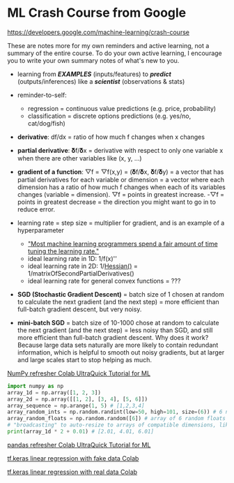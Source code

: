 # ML Crash Course from Google

https://developers.google.com/machine-learning/crash-course

These are notes more for my own reminders and active learning, not a summary of the entire course. To do your own active learning, I encourage you to write your own summary notes of what's new to you.

- learning from _**EXAMPLES**_ (inputs/features) to _**predict**_ (outputs/inferences) like a _**scientist**_ (observations & stats)

- reminder-to-self:

  - regression = continuous value predictions (e.g. price, probability)
  - classification = discrete options predictions (e.g. yes/no, cat/dog/fish)

- **derivative**: df/dx = ratio of how much f changes when x changes
- **partial derivative**: 𝛅f/𝛅x = derivative with respect to only one variable x when there are other variables like (x, y, ...)
- **gradient of a function**: ▽f = ▽f(x,y) = (𝛅f/𝛅x, 𝛅f/𝛅y) = a vector that has partial derivatives for each variable or dimension = a vector where each dimension has a ratio of how much f changes when each of its variables changes (variable = dimension). ▽f = points in greatest increase. -▽f = points in greatest decrease = the direction you might want to go in to reduce error.

- learning rate = step size = multiplier for gradient, and is an example of a hyperparameter

  - ["Most machine learning programmers spend a fair amount of time tuning the learning rate."](https://developers.google.com/machine-learning/crash-course/reducing-loss/learning-rate)
  - ideal learning rate in 1D: 1/f(x)''
  - ideal learning rate in 2D: 1/[Hessian()](https://en.wikipedia.org/wiki/Hessian_matrix) = 1/matrixOfSecondPartialDerivatives()
  - ideal learning rate for general convex functions = ???

- **SGD (Stochastic Gradient Descent)** = batch size of 1 chosen at random to calculate the next gradient (and the next step) = more efficient than full-batch gradient descent, but very noisy.
- **mini-batch SGD** = batch size of 10-1000 chose at random to calculate the next gradient (and the next step) = less noisy than SGD, and still more efficient than full-batch gradient descent. Why does it work? Because large data sets naturally are more likely to contain redundant information, which is helpful to smooth out noisy gradients, but at larger and large scales start to stop helping as much.

[NumPy refresher Colab UltraQuick Tutorial for ML](https://colab.research.google.com/github/google/eng-edu/blob/main/ml/cc/exercises/numpy_ultraquick_tutorial.ipynb)

```py
import numpy as np
array_1d = np.array([1, 2, 3])
array_2d = np.array([[1, 2], [3, 4], [5, 6]])
array_sequence = np.arange(1, 5) # [1,2,3,4]
array_random_ints = np.random.randint(low=50, high=101, size=(6)) # 6 numbers in 50-100, exclusive of (101)
array_random_floats = np.random.random([6]) # array of 6 random floats
# "broadcasting" to auto-resize to arrays of compatible dimensions, like:
print(array_1d * 2 + 0.01) # [2.01, 4.01, 6.01]
```

[pandas refresher Colab UltraQuick Tutorial for ML](https://colab.research.google.com/github/google/eng-edu/blob/main/ml/cc/exercises/pandas_dataframe_ultraquick_tutorial.ipynb)

[tf.keras linear regression with fake data Colab](https://colab.research.google.com/github/google/eng-edu/blob/main/ml/cc/exercises/linear_regression_with_synthetic_data.ipynb)

[tf.keras linear regression with real data Colab](https://colab.research.google.com/github/google/eng-edu/blob/main/ml/cc/exercises/linear_regression_with_a_real_dataset.ipynb)
